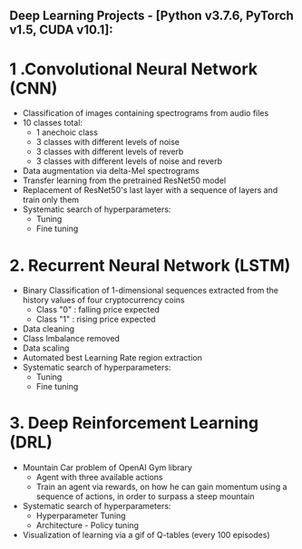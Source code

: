 ## Deep Learning Projects - [Python v3.7.6, PyTorch v1.5, CUDA v10.1]: ##

# 1 .Convolutional Neural Network (CNN) 
  - Classification of images containing spectrograms from audio files
  - 10 classes total:
    - 1 anechoic class
    - 3 classes with different levels of noise
    - 3 classes with different levels of reverb
    - 3 classes with different levels of noise and reverb
  - Data augmentation via delta-Mel spectrograms
  - Transfer learning from the pretrained ResNet50 model
  - Replacement of ResNet50's last layer with a sequence of layers and train only them
  - Systematic search of hyperparameters:
    - Tuning
    - Fine tuning

# 2. Recurrent Neural Network (LSTM)
  - Binary Classification of 1-dimensional sequences extracted from the history values of four cryptocurrency coins
    - Class "0" : falling price expected
    - Class "1" : rising  price expected 
  - Data cleaning
  - Class Imbalance removed
  - Data scaling
  - Automated best Learning Rate region extraction
  - Systematic search of hyperparameters:
    - Tuning
    - Fine tuning

# 3. Deep Reinforcement Learning (DRL)
  - Mountain Car problem of OpenAI Gym library
    - Agent with three available actions
    - Train an agent via rewards, on how he can gain momentum using a sequence of actions, in order to surpass a steep mountain
  - Systematic search of hyperparameters:
    - Hyperparameter Tuning
    - Architecture - Policy tuning
  - Visualization of learning via a gif of Q-tables (every 100 episodes) 
